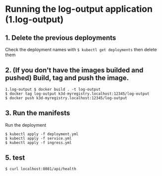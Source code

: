 # Running the log-output application (1.log-output)

## 1. Delete the previous deployments
Check the deployment names with `$ kubectl get deployments` then delete them

## 2. (If you don't have the images builded and pushed) Build, tag and push the image. 
```shell
1.log-output $ docker build . -t log-output
$ docker tag log-output k3d-myregistry.localhost:12345/log-output
$ docker push k3d-myregistry.localhost:12345/log-output
```

## 3. Run the manifests 
Run the deployment
```shell
$ kubectl apply -f deployment.yml
$ kubectl apply -f service.yml
$ kubectl apply -f ingress.yml
```

## 5. test
```shell
$ curl localhost:8081/api/health
```








